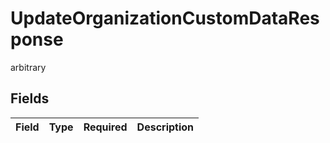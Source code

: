 # UpdateOrganizationCustomDataResponse

arbitrary


## Fields

| Field       | Type        | Required    | Description |
| ----------- | ----------- | ----------- | ----------- |